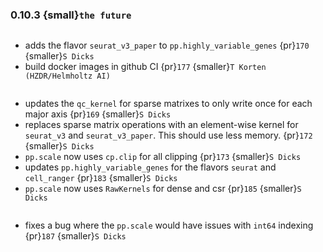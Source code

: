 ### 0.10.3 {small}`the future`

```{rubric} Features
```
* adds the flavor `seurat_v3_paper` to `pp.highly_variable_genes` {pr}`170` {smaller}`S Dicks`
* build docker images in github CI {pr}`177` {smaller}`T Korten (HZDR/Helmholtz AI)`

```{rubric} Performance
```
* updates the `qc_kernel` for sparse matrixes to only write once for each major axis {pr}`169` {smaller}`S Dicks`
* replaces sparse matrix operations with an element-wise kernel for `seurat_v3` and `seurat_v3_paper`. This should use less memory. {pr}`172` {smaller}`S Dicks`
* `pp.scale` now uses `cp.clip` for all clipping {pr}`173` {smaller}`S Dicks`
* updates `pp.highly_variable_genes` for the flavors `seurat` and `cell_ranger` {pr}`183` {smaller}`S Dicks`
* `pp.scale` now uses `RawKernels` for dense and csr {pr}`185` {smaller}`S Dicks`


```{rubric} Bug fixes
```
* fixes a bug where the `pp.scale` would have issues with `int64` indexing {pr}`187` {smaller}`S Dicks`

```{rubric} Misc
```
